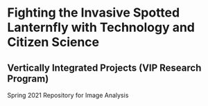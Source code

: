 # Fighting the Invasive Spotted Lanternfly with Technology and Citizen Science

## Vertically Integrated Projects (VIP Research Program)

Spring 2021 Repository for Image Analysis
